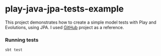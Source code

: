 # play-java-jpa-tests-example

This project demonstrates how to create a simple model tests with Play and Evolutions, using JPA. I used [GitHub](https://github.com/playframework/play-java-jpa-example) project as a reference.

### Running tests
`sbt test`